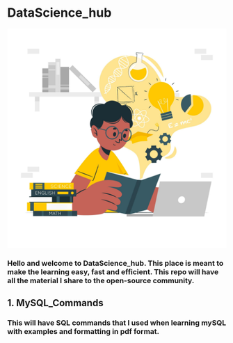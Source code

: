 # DataScience_hub

![learning](leanring1.jpg)
### Hello and welcome to **DataScience_hub**. This place is meant to make the learning easy, fast and efficient. This repo will have all the material I share to the open-source community.

## 1. MySQL_Commands
### This will have SQL commands that I used when learning mySQL with examples and formatting in pdf format.
